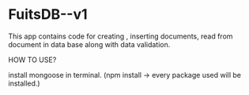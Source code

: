 # FuitsDB--v1
This app contains code for creating , inserting documents, read from  document in data base along with data validation.


HOW TO USE?

install mongoose in terminal. (npm install -> every package used will be installed.)
